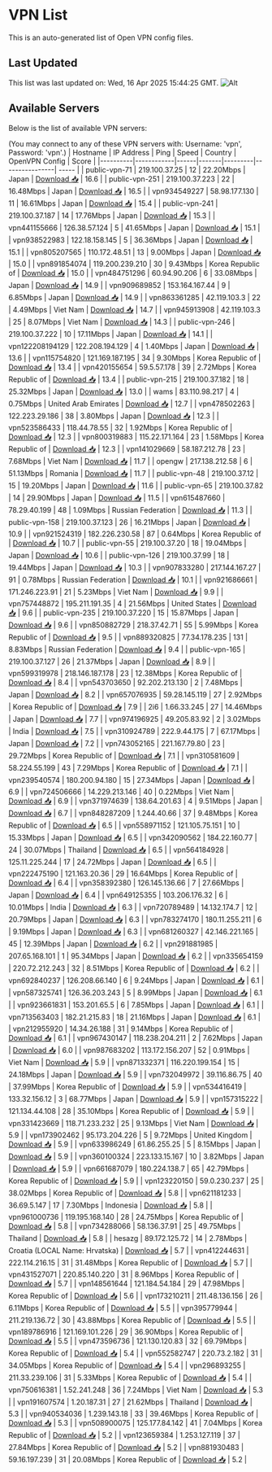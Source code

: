 # VPN List

This is an auto-generated list of Open VPN config files.

## Last Updated

This list was last updated on: Wed, 16 Apr 2025 15:44:25 GMT.
![Alt](https://repobeats.axiom.co/api/embed/186b98318ef1479477931607c1ad7d823f12451f.svg "Repobeats analytics image")

## Available Servers

Below is the list of available VPN servers:

(You may connect to any of these VPN servers with: Username: 'vpn', Password: 'vpn'.)
| Hostname | IP Address | Ping | Speed | Country | OpenVPN Config | Score |
|----------|------------|------|-------|---------|----------------| ----- |
| public-vpn-71 | 219.100.37.25 | 12 | 22.20Mbps | Japan | [Download 📥](./configs/server_0_JP.ovpn) | 16.6 |
| public-vpn-251 | 219.100.37.223 | 22 | 16.48Mbps | Japan | [Download 📥](./configs/server_1_JP.ovpn) | 16.5 |
| vpn934549227 | 58.98.177.130 | 11 | 16.61Mbps | Japan | [Download 📥](./configs/server_2_JP.ovpn) | 15.4 |
| public-vpn-241 | 219.100.37.187 | 14 | 17.76Mbps | Japan | [Download 📥](./configs/server_3_JP.ovpn) | 15.3 |
| vpn441155666 | 126.38.57.124 | 5 | 41.65Mbps | Japan | [Download 📥](./configs/server_4_JP.ovpn) | 15.1 |
| vpn938522983 | 122.18.158.145 | 5 | 36.36Mbps | Japan | [Download 📥](./configs/server_5_JP.ovpn) | 15.1 |
| vpn805207565 | 110.172.48.51 | 13 | 9.00Mbps | Japan | [Download 📥](./configs/server_6_JP.ovpn) | 15.0 |
| vpn891854074 | 119.200.239.210 | 30 | 9.43Mbps | Korea Republic of | [Download 📥](./configs/server_7_KR.ovpn) | 15.0 |
| vpn484751296 | 60.94.90.206 | 6 | 33.08Mbps | Japan | [Download 📥](./configs/server_8_JP.ovpn) | 14.9 |
| vpn909689852 | 153.164.167.44 | 9 | 6.85Mbps | Japan | [Download 📥](./configs/server_9_JP.ovpn) | 14.9 |
| vpn863361285 | 42.119.103.3 | 22 | 4.49Mbps | Viet Nam | [Download 📥](./configs/server_10_VN.ovpn) | 14.7 |
| vpn945913908 | 42.119.103.3 | 25 | 8.07Mbps | Viet Nam | [Download 📥](./configs/server_11_VN.ovpn) | 14.3 |
| public-vpn-246 | 219.100.37.222 | 10 | 17.11Mbps | Japan | [Download 📥](./configs/server_12_JP.ovpn) | 14.1 |
| vpn122208194129 | 122.208.194.129 | 4 | 1.40Mbps | Japan | [Download 📥](./configs/server_13_JP.ovpn) | 13.6 |
| vpn115754820 | 121.169.187.195 | 34 | 9.30Mbps | Korea Republic of | [Download 📥](./configs/server_14_KR.ovpn) | 13.4 |
| vpn420155654 | 59.5.57.178 | 39 | 2.72Mbps | Korea Republic of | [Download 📥](./configs/server_15_KR.ovpn) | 13.4 |
| public-vpn-215 | 219.100.37.182 | 18 | 25.32Mbps | Japan | [Download 📥](./configs/server_16_JP.ovpn) | 13.0 |
| wams | 83.110.98.217 | 4 | 0.75Mbps | United Arab Emirates | [Download 📥](./configs/server_17_AE.ovpn) | 12.7 |
| vpn478502263 | 122.223.29.186 | 38 | 3.80Mbps | Japan | [Download 📥](./configs/server_18_JP.ovpn) | 12.3 |
| vpn523586433 | 118.44.78.55 | 32 | 1.92Mbps | Korea Republic of | [Download 📥](./configs/server_19_KR.ovpn) | 12.3 |
| vpn800319883 | 115.22.171.164 | 23 | 1.58Mbps | Korea Republic of | [Download 📥](./configs/server_20_KR.ovpn) | 12.3 |
| vpn141029669 | 58.187.212.78 | 23 | 7.68Mbps | Viet Nam | [Download 📥](./configs/server_21_VN.ovpn) | 11.7 |
| opengw | 217.138.212.58 | 6 | 51.13Mbps | Romania | [Download 📥](./configs/server_22_RO.ovpn) | 11.7 |
| public-vpn-48 | 219.100.37.12 | 15 | 19.20Mbps | Japan | [Download 📥](./configs/server_23_JP.ovpn) | 11.6 |
| public-vpn-65 | 219.100.37.82 | 14 | 29.90Mbps | Japan | [Download 📥](./configs/server_24_JP.ovpn) | 11.5 |
| vpn615487660 | 78.29.40.199 | 48 | 1.09Mbps | Russian Federation | [Download 📥](./configs/server_25_RU.ovpn) | 11.3 |
| public-vpn-158 | 219.100.37.123 | 26 | 16.21Mbps | Japan | [Download 📥](./configs/server_26_JP.ovpn) | 10.9 |
| vpn921524319 | 182.226.230.58 | 87 | 0.64Mbps | Korea Republic of | [Download 📥](./configs/server_27_KR.ovpn) | 10.7 |
| public-vpn-55 | 219.100.37.20 | 18 | 19.04Mbps | Japan | [Download 📥](./configs/server_28_JP.ovpn) | 10.6 |
| public-vpn-126 | 219.100.37.99 | 18 | 19.44Mbps | Japan | [Download 📥](./configs/server_29_JP.ovpn) | 10.3 |
| vpn907833280 | 217.144.167.27 | 91 | 0.78Mbps | Russian Federation | [Download 📥](./configs/server_30_RU.ovpn) | 10.1 |
| vpn921686661 | 171.246.223.91 | 21 | 5.23Mbps | Viet Nam | [Download 📥](./configs/server_31_VN.ovpn) | 9.9 |
| vpn757448872 | 195.211.191.35 | 4 | 21.56Mbps | United States | [Download 📥](./configs/server_32_US.ovpn) | 9.6 |
| public-vpn-235 | 219.100.37.220 | 15 | 15.87Mbps | Japan | [Download 📥](./configs/server_33_JP.ovpn) | 9.6 |
| vpn850882729 | 218.37.42.71 | 55 | 5.99Mbps | Korea Republic of | [Download 📥](./configs/server_34_KR.ovpn) | 9.5 |
| vpn889320825 | 77.34.178.235 | 131 | 8.83Mbps | Russian Federation | [Download 📥](./configs/server_35_RU.ovpn) | 9.4 |
| public-vpn-165 | 219.100.37.127 | 26 | 21.37Mbps | Japan | [Download 📥](./configs/server_36_JP.ovpn) | 8.9 |
| vpn599319978 | 218.146.187.178 | 23 | 12.38Mbps | Korea Republic of | [Download 📥](./configs/server_37_KR.ovpn) | 8.4 |
| vpn543703650 | 92.202.213.130 | 2 | 7.48Mbps | Japan | [Download 📥](./configs/server_38_JP.ovpn) | 8.2 |
| vpn657076935 | 59.28.145.119 | 27 | 2.92Mbps | Korea Republic of | [Download 📥](./configs/server_39_KR.ovpn) | 7.9 |
| 2i6 | 1.66.33.245 | 27 | 14.46Mbps | Japan | [Download 📥](./configs/server_40_JP.ovpn) | 7.7 |
| vpn974196925 | 49.205.83.92 | 2 | 3.02Mbps | India | [Download 📥](./configs/server_41_IN.ovpn) | 7.5 |
| vpn310924789 | 222.9.44.175 | 7 | 67.17Mbps | Japan | [Download 📥](./configs/server_42_JP.ovpn) | 7.2 |
| vpn743052165 | 221.167.79.80 | 23 | 29.72Mbps | Korea Republic of | [Download 📥](./configs/server_43_KR.ovpn) | 7.1 |
| vpn310581609 | 58.224.55.199 | 43 | 7.29Mbps | Korea Republic of | [Download 📥](./configs/server_44_KR.ovpn) | 7.1 |
| vpn239540574 | 180.200.94.180 | 15 | 27.34Mbps | Japan | [Download 📥](./configs/server_45_JP.ovpn) | 6.9 |
| vpn724506666 | 14.229.213.146 | 40 | 0.22Mbps | Viet Nam | [Download 📥](./configs/server_46_VN.ovpn) | 6.9 |
| vpn371974639 | 138.64.201.63 | 4 | 9.51Mbps | Japan | [Download 📥](./configs/server_47_JP.ovpn) | 6.7 |
| vpn848287209 | 1.244.40.66 | 37 | 9.48Mbps | Korea Republic of | [Download 📥](./configs/server_48_KR.ovpn) | 6.5 |
| vpn558971152 | 121.105.75.151 | 10 | 15.33Mbps | Japan | [Download 📥](./configs/server_49_JP.ovpn) | 6.5 |
| vpn342090562 | 184.22.160.77 | 24 | 30.07Mbps | Thailand | [Download 📥](./configs/server_50_TH.ovpn) | 6.5 |
| vpn564184928 | 125.11.225.244 | 17 | 24.72Mbps | Japan | [Download 📥](./configs/server_51_JP.ovpn) | 6.5 |
| vpn222475190 | 121.163.20.36 | 29 | 16.64Mbps | Korea Republic of | [Download 📥](./configs/server_52_KR.ovpn) | 6.4 |
| vpn358392380 | 126.145.136.66 | 7 | 27.66Mbps | Japan | [Download 📥](./configs/server_53_JP.ovpn) | 6.4 |
| vpn649125355 | 103.206.176.32 | 6 | 10.01Mbps | India | [Download 📥](./configs/server_54_IN.ovpn) | 6.3 |
| vpn720789489 | 14.132.174.7 | 12 | 20.79Mbps | Japan | [Download 📥](./configs/server_55_JP.ovpn) | 6.3 |
| vpn783274170 | 180.11.255.211 | 6 | 9.19Mbps | Japan | [Download 📥](./configs/server_56_JP.ovpn) | 6.3 |
| vpn681260327 | 42.146.221.165 | 45 | 12.39Mbps | Japan | [Download 📥](./configs/server_57_JP.ovpn) | 6.2 |
| vpn291881985 | 207.65.168.101 | 1 | 95.34Mbps | Japan | [Download 📥](./configs/server_58_JP.ovpn) | 6.2 |
| vpn335654159 | 220.72.212.243 | 32 | 8.51Mbps | Korea Republic of | [Download 📥](./configs/server_59_KR.ovpn) | 6.2 |
| vpn692840237 | 126.208.66.140 | 6 | 9.24Mbps | Japan | [Download 📥](./configs/server_60_JP.ovpn) | 6.1 |
| vpn587325741 | 126.36.203.243 | 5 | 8.99Mbps | Japan | [Download 📥](./configs/server_61_JP.ovpn) | 6.1 |
| vpn923661831 | 153.201.65.5 | 6 | 7.85Mbps | Japan | [Download 📥](./configs/server_62_JP.ovpn) | 6.1 |
| vpn713563403 | 182.21.215.83 | 18 | 21.16Mbps | Japan | [Download 📥](./configs/server_63_JP.ovpn) | 6.1 |
| vpn212955920 | 14.34.26.188 | 31 | 9.14Mbps | Korea Republic of | [Download 📥](./configs/server_64_KR.ovpn) | 6.1 |
| vpn967430147 | 118.238.204.211 | 2 | 7.62Mbps | Japan | [Download 📥](./configs/server_65_JP.ovpn) | 6.0 |
| vpn987683202 | 113.172.156.207 | 52 | 0.91Mbps | Viet Nam | [Download 📥](./configs/server_66_VN.ovpn) | 5.9 |
| vpn871332371 | 116.220.199.154 | 15 | 24.18Mbps | Japan | [Download 📥](./configs/server_67_JP.ovpn) | 5.9 |
| vpn732049972 | 39.116.86.75 | 40 | 37.99Mbps | Korea Republic of | [Download 📥](./configs/server_68_KR.ovpn) | 5.9 |
| vpn534416419 | 133.32.156.12 | 3 | 68.77Mbps | Japan | [Download 📥](./configs/server_69_JP.ovpn) | 5.9 |
| vpn157315222 | 121.134.44.108 | 28 | 35.10Mbps | Korea Republic of | [Download 📥](./configs/server_70_KR.ovpn) | 5.9 |
| vpn331423669 | 118.71.233.232 | 25 | 9.13Mbps | Viet Nam | [Download 📥](./configs/server_71_VN.ovpn) | 5.9 |
| vpn173902462 | 95.173.204.226 | 5 | 9.72Mbps | United Kingdom | [Download 📥](./configs/server_72_GB.ovpn) | 5.9 |
| vpn633986249 | 61.86.255.25 | 5 | 8.15Mbps | Japan | [Download 📥](./configs/server_73_JP.ovpn) | 5.9 |
| vpn360100324 | 223.133.15.167 | 10 | 3.82Mbps | Japan | [Download 📥](./configs/server_74_JP.ovpn) | 5.9 |
| vpn661687079 | 180.224.138.7 | 65 | 42.79Mbps | Korea Republic of | [Download 📥](./configs/server_75_KR.ovpn) | 5.9 |
| vpn123220150 | 59.0.230.237 | 25 | 38.02Mbps | Korea Republic of | [Download 📥](./configs/server_76_KR.ovpn) | 5.8 |
| vpn621181233 | 36.69.5.147 | 17 | 7.30Mbps | Indonesia | [Download 📥](./configs/server_77_ID.ovpn) | 5.8 |
| vpn961000736 | 119.195.168.140 | 28 | 24.75Mbps | Korea Republic of | [Download 📥](./configs/server_78_KR.ovpn) | 5.8 |
| vpn734288066 | 58.136.37.91 | 25 | 49.75Mbps | Thailand | [Download 📥](./configs/server_79_TH.ovpn) | 5.8 |
| hesazg | 89.172.125.72 | 14 | 2.78Mbps | Croatia (LOCAL Name: Hrvatska) | [Download 📥](./configs/server_80_HR.ovpn) | 5.7 |
| vpn412244631 | 222.114.216.15 | 31 | 31.48Mbps | Korea Republic of | [Download 📥](./configs/server_81_KR.ovpn) | 5.7 |
| vpn431527071 | 220.85.140.220 | 31 | 8.96Mbps | Korea Republic of | [Download 📥](./configs/server_82_KR.ovpn) | 5.7 |
| vpn148561644 | 121.184.54.184 | 29 | 47.98Mbps | Korea Republic of | [Download 📥](./configs/server_83_KR.ovpn) | 5.6 |
| vpn173210211 | 211.48.136.156 | 26 | 6.11Mbps | Korea Republic of | [Download 📥](./configs/server_84_KR.ovpn) | 5.5 |
| vpn395779944 | 211.219.136.72 | 30 | 43.88Mbps | Korea Republic of | [Download 📥](./configs/server_85_KR.ovpn) | 5.5 |
| vpn189786916 | 121.169.101.226 | 29 | 36.90Mbps | Korea Republic of | [Download 📥](./configs/server_86_KR.ovpn) | 5.5 |
| vpn473596736 | 121.130.120.83 | 32 | 69.79Mbps | Korea Republic of | [Download 📥](./configs/server_87_KR.ovpn) | 5.4 |
| vpn552582747 | 220.73.2.182 | 31 | 34.05Mbps | Korea Republic of | [Download 📥](./configs/server_88_KR.ovpn) | 5.4 |
| vpn296893255 | 211.33.239.106 | 31 | 5.33Mbps | Korea Republic of | [Download 📥](./configs/server_89_KR.ovpn) | 5.4 |
| vpn750616381 | 1.52.241.248 | 36 | 7.24Mbps | Viet Nam | [Download 📥](./configs/server_90_VN.ovpn) | 5.3 |
| vpn191607574 | 1.20.187.31 | 27 | 21.62Mbps | Thailand | [Download 📥](./configs/server_91_TH.ovpn) | 5.3 |
| vpn940534036 | 1.239.143.18 | 33 | 39.46Mbps | Korea Republic of | [Download 📥](./configs/server_92_KR.ovpn) | 5.3 |
| vpn508900075 | 125.177.84.142 | 41 | 7.04Mbps | Korea Republic of | [Download 📥](./configs/server_93_KR.ovpn) | 5.2 |
| vpn123659384 | 1.253.127.119 | 37 | 27.84Mbps | Korea Republic of | [Download 📥](./configs/server_94_KR.ovpn) | 5.2 |
| vpn881930483 | 59.16.197.239 | 31 | 20.08Mbps | Korea Republic of | [Download 📥](./configs/server_95_KR.ovpn) | 5.2 |
